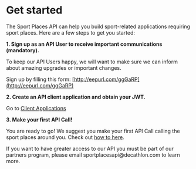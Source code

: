 # Get started

The Sport Places API can help you build sport-related applications requiring sport places. Here are a few steps to get you started:

**1. Sign up as an API User to receive important communications (mandatory).**

To keep our API Users happy, we will want to make sure we can inform about amazing upgrades or important changes.

Sign up by filling this form: [http://eepurl.com/ggGaRP](http://eepurl.com/ggGaRP)

**2. Create an API client application and obtain your JWT.**

Go to [Client Applications](#client-applications)

**3. Make your first API Call!**

You are ready to go! We suggest you make your first API Call calling the sport places around you. Check out [how to here](#places).  

<aside class="notice">
If you want to have greater access to our API you must be part of our partners program, please email sportplacesapi@decathlon.com to learn more. 
</aside>